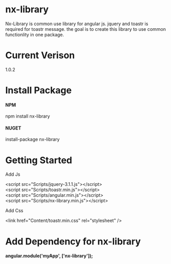 # nx-library
Nx-Library is common use library for angular js. jquery and toastr is required for toastr message. the goal is to create this library
to use common functionlity in one package.

# Current Verison
1.0.2

# Install Package
 <h4>NPM</h4>
  npm install nx-library
 <h4>NUGET</h4>
  install-package nx-library
  
# Getting Started
<p>Add Js</p>
  &lt;script src=&quot;Scripts/jquery-3.1.1.js&quot;&gt;&lt;/script&gt;<br/>    
  &lt;script src=&quot;Scripts/toastr.min.js&quot;&gt;&lt;/script&gt;<br/> 
  &lt;script src=&quot;Scripts/angular.min.js&quot;&gt;&lt;/script&gt;<br/> 
  &lt;script src=&quot;Scripts/nx-library.min.js&quot;&gt;&lt;/script&gt;<br/> 
<p>Add Css</p>
  &lt;link href=&quot;Content/toastr.min.css&quot; rel=&quot;stylesheet&quot; /&gt;<br/>
  
# Add Dependency for nx-library
  <h4>angular.module('myApp', ['nx-library']);</h4>
  
